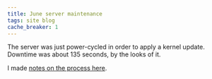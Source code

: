 ```yaml
---
title: June server maintenance
tags: site blog
cache_breaker: 1
---
```


The server was just power-cycled in order to apply a kernel update. Downtime was about 135 seconds, by the looks of it.

I made [notes on the process here](/wiki/Updating_the_kernel_from_version_2.6.18-128.1.1.el5_to_2.6.18-128.1.14.el5_on_Red_Hat_Enterprise_Linux_5.1).
